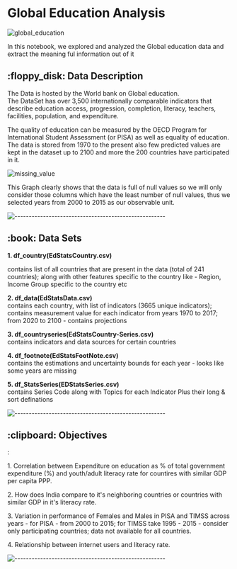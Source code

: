 <h1>Global Education Analysis</h1>

![global_education](https://user-images.githubusercontent.com/43104489/121780711-326b0a80-cbbf-11eb-9bd6-b5e182331d69.png)


<p>In this notebook, we explored and analyzed the Global education data and extract the meaning ful information out of it </p>

<h2> :floppy_disk: Data Description</h2>
The Data is hosted by the World bank on Global education.</br>
The DataSet has over 3,500 internationally comparable indicators that describe education access, progression, completion, literacy, teachers, facilities, population, and expenditure. </br>


<p>The quality of education can be measured by the OECD Program for International Student Assessment (or PISA) as well as equality of education. </br>
The data is stored from 1970 to the present also few predicted values are kept in the dataset up to 2100 and more the 200 countries have participated in it.
</p>

![missing_value](https://user-images.githubusercontent.com/43104489/121783871-cd1f1580-cbce-11eb-8325-3cb40e14d821.png)
<p>
This Graph clearly shows that the data is full of null values so we will only consider those columns which have the least number of null values, thus we selected years from 2000 to 2015 as our observable unit.
</p>



![-----------------------------------------------------](https://raw.githubusercontent.com/andreasbm/readme/master/assets/lines/rainbow.png)

<h2> :book: Data Sets</h2>
<b> 1. df_country(EdStatsCountry.csv) </b></br>
<p>contains list of all countries that are present in the data (total of 241 countries); along with other features specific to the country like - Region, Income Group specific to the country etc</p>

<p><b>2. df_data(EdStatsData.csv)</b> </br>
contains each country, with list of indicators (3665 unique indicators); contains measurement value for each indicator from years 1970 to 2017; from 2020 to 2100 - contains projections</p>

<p><b>3. df_countryseries(EdStatsCountry-Series.csv)</b></br>
contains indicators and data sources for certain countries</p>

<p><b>4. df_footnote(EdStatsFootNote.csv)</b><br>
 contains the estimations and uncertainty bounds for each year - looks like some years are missing</p>
 
 <p><b>5. df_StatsSeries(EDStatsSeries.csv) </b></br>
 contains Series Code along with Topics for each Indicator Plus their long & sort definations</p>

![-----------------------------------------------------](https://raw.githubusercontent.com/andreasbm/readme/master/assets/lines/rainbow.png)

<h2> :clipboard: Objectives</h2>

<p>:</p>

<p>1. Correlation between Expenditure on education as % of total government expenditure (%) and youth/adult literacy rate for countires with similar GDP per capita PPP.</p>

<p>2. How does India compare to it's neighboring countries or countries with similar GDP in it's literacy rate.</p>

<p>3. Variation in performance of Females and Males in PISA and TIMSS across years - for PISA - from 2000 to 2015; for TIMSS take 1995 - 2015 - consider only participating countries; data not available for all countries.</p>

<p>4. Relationship between internet users and literacy rate.</p>

![-----------------------------------------------------](https://raw.githubusercontent.com/andreasbm/readme/master/assets/lines/rainbow.png)

